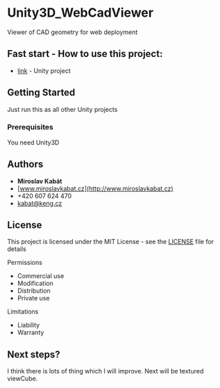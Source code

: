 # Unity3D_WebCadViewer

Viewer of CAD geometry for web deployment

## Fast start - How to use this project:

* [link](https://github.com/MiroslavKabat/Unity3D_WebCadViewer/) - Unity project

## Getting Started

Just run this as all other Unity projects

### Prerequisites

You need Unity3D

## Authors

* **Miroslav Kabát**
* [www.miroslavkabat.cz](http://www.miroslavkabat.cz)
* +420 607 624 470
* kabat@keng.cz

## License

This project is licensed under the MIT License - see the [LICENSE](LICENSE) file for details

Permissions
* Commercial use 
* Modification 
* Distribution 
* Private use 

Limitations
* Liability 
* Warranty 

## Next steps?

I think there is lots of thing which I will improve. Next will be textured viewCube.
